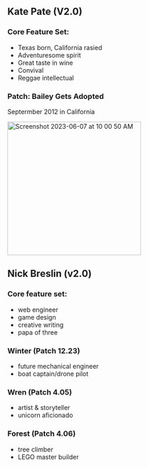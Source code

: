 
## Kate Pate (V2.0) 

### Core Feature Set:
- Texas born, California rasied
- Adventuresome spirit
- Great taste in wine
- Convival
- Reggae intellectual

### Patch: Bailey Gets Adopted
Septermber 2012 in California

<img height="300" alt="Screenshot 2023-06-07 at 10 00 50 AM" src="https://github.com/KatePate/announcement/assets/70027827/839d4270-cf14-4417-b504-179e489bcdb5">


## Nick Breslin (v2.0)

### Core feature set:
* web engineer
* game design
* creative writing
* papa of three

### Winter (Patch 12.23)

* future mechanical engineer
* boat captain/drone pilot

### Wren (Patch 4.05)

* artist & storyteller
* unicorn aficionado

### Forest (Patch 4.06)

* tree climber
* LEGO master builder

